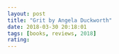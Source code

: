 ```yaml
---
layout: post
title: "Grit by Angela Duckworth"
date: 2018-03-30 20:18:01
tags: [books, reviews, 2018]
rating:
---
```

